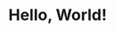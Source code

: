 <!DOCTYPE html>
<html>
<head>
   <title>Hello World Page</title>
</head>
<body>
    <h1>Hello, World!</h1>
</body>
</html>

